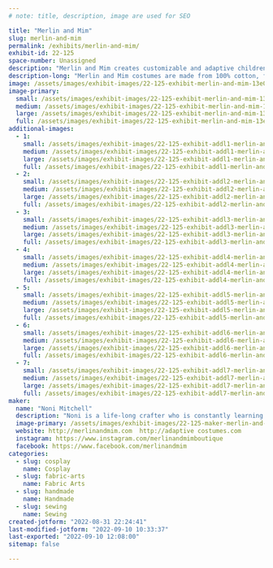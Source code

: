 ```yaml
---
# note: title, description, image are used for SEO

title: "Merlin and Mim"
slug: merlin-and-mim
permalink: /exhibits/merlin-and-mim/
exhibit-id: 22-125
space-number: Unassigned
description: "Merlin and Mim creates customizable and adaptive children&#039;s costumes so all kids can play dress up."
description-long: "Merlin and Mim costumes are made from 100% cotton, feature reversible mix and match components, and are designed to incorporate adaptive features. All children should be able to experience the joy of playing dress up without a health condition limiting what they can wear. Alternate openings and access points are disguised in the seams, so all styles are the same, with or without adaptive modifications. "
image: /assets/images/exhibit-images/22-125-exhibit-merlin-and-mim-13e009b4-d12d-40c1-849a-451d931e1e5a-large.jpeg
image-primary: 
  small: /assets/images/exhibit-images/22-125-exhibit-merlin-and-mim-13e009b4-d12d-40c1-849a-451d931e1e5a-small.jpeg
  medium: /assets/images/exhibit-images/22-125-exhibit-merlin-and-mim-13e009b4-d12d-40c1-849a-451d931e1e5a-medium.jpeg
  large: /assets/images/exhibit-images/22-125-exhibit-merlin-and-mim-13e009b4-d12d-40c1-849a-451d931e1e5a-large.jpeg
  full: /assets/images/exhibit-images/22-125-exhibit-merlin-and-mim-13e009b4-d12d-40c1-849a-451d931e1e5a-full.jpeg
additional-images: 
  - 1:
    small: /assets/images/exhibit-images/22-125-exhibit-addl1-merlin-and-mim-68b727ef-82d2-4ef6-b763-847848cd38c8-small.jpeg
    medium: /assets/images/exhibit-images/22-125-exhibit-addl1-merlin-and-mim-68b727ef-82d2-4ef6-b763-847848cd38c8-medium.jpeg
    large: /assets/images/exhibit-images/22-125-exhibit-addl1-merlin-and-mim-68b727ef-82d2-4ef6-b763-847848cd38c8-large.jpeg
    full: /assets/images/exhibit-images/22-125-exhibit-addl1-merlin-and-mim-68b727ef-82d2-4ef6-b763-847848cd38c8-full.jpeg
  - 2:
    small: /assets/images/exhibit-images/22-125-exhibit-addl2-merlin-and-mim-24e69f37-a5b6-4cca-a42f-b6091c188bfa-small.jpeg
    medium: /assets/images/exhibit-images/22-125-exhibit-addl2-merlin-and-mim-24e69f37-a5b6-4cca-a42f-b6091c188bfa-medium.jpeg
    large: /assets/images/exhibit-images/22-125-exhibit-addl2-merlin-and-mim-24e69f37-a5b6-4cca-a42f-b6091c188bfa-large.jpeg
    full: /assets/images/exhibit-images/22-125-exhibit-addl2-merlin-and-mim-24e69f37-a5b6-4cca-a42f-b6091c188bfa-full.jpeg
  - 3:
    small: /assets/images/exhibit-images/22-125-exhibit-addl3-merlin-and-mim-ae6a4238-7629-42ff-9441-95332391bbec-small.jpeg
    medium: /assets/images/exhibit-images/22-125-exhibit-addl3-merlin-and-mim-ae6a4238-7629-42ff-9441-95332391bbec-medium.jpeg
    large: /assets/images/exhibit-images/22-125-exhibit-addl3-merlin-and-mim-ae6a4238-7629-42ff-9441-95332391bbec-large.jpeg
    full: /assets/images/exhibit-images/22-125-exhibit-addl3-merlin-and-mim-ae6a4238-7629-42ff-9441-95332391bbec-full.jpeg
  - 4:
    small: /assets/images/exhibit-images/22-125-exhibit-addl4-merlin-and-mim-c7cf0839-95ac-469c-9c51-f58427898776-small.jpeg
    medium: /assets/images/exhibit-images/22-125-exhibit-addl4-merlin-and-mim-c7cf0839-95ac-469c-9c51-f58427898776-medium.jpeg
    large: /assets/images/exhibit-images/22-125-exhibit-addl4-merlin-and-mim-c7cf0839-95ac-469c-9c51-f58427898776-large.jpeg
    full: /assets/images/exhibit-images/22-125-exhibit-addl4-merlin-and-mim-c7cf0839-95ac-469c-9c51-f58427898776-full.jpeg
  - 5:
    small: /assets/images/exhibit-images/22-125-exhibit-addl5-merlin-and-mim-e644e8a0-126e-441f-ab11-33e330a06592-small.jpeg
    medium: /assets/images/exhibit-images/22-125-exhibit-addl5-merlin-and-mim-e644e8a0-126e-441f-ab11-33e330a06592-medium.jpeg
    large: /assets/images/exhibit-images/22-125-exhibit-addl5-merlin-and-mim-e644e8a0-126e-441f-ab11-33e330a06592-large.jpeg
    full: /assets/images/exhibit-images/22-125-exhibit-addl5-merlin-and-mim-e644e8a0-126e-441f-ab11-33e330a06592-full.jpeg
  - 6:
    small: /assets/images/exhibit-images/22-125-exhibit-addl6-merlin-and-mim-8ba7d221-f628-4405-ac76-2c0d712e9382-small.jpeg
    medium: /assets/images/exhibit-images/22-125-exhibit-addl6-merlin-and-mim-8ba7d221-f628-4405-ac76-2c0d712e9382-medium.jpeg
    large: /assets/images/exhibit-images/22-125-exhibit-addl6-merlin-and-mim-8ba7d221-f628-4405-ac76-2c0d712e9382-large.jpeg
    full: /assets/images/exhibit-images/22-125-exhibit-addl6-merlin-and-mim-8ba7d221-f628-4405-ac76-2c0d712e9382-full.jpeg
  - 7:
    small: /assets/images/exhibit-images/22-125-exhibit-addl7-merlin-and-mim-da51ef9f-1dcf-4a42-ad8a-30394f3182ac-small.jpeg
    medium: /assets/images/exhibit-images/22-125-exhibit-addl7-merlin-and-mim-da51ef9f-1dcf-4a42-ad8a-30394f3182ac-medium.jpeg
    large: /assets/images/exhibit-images/22-125-exhibit-addl7-merlin-and-mim-da51ef9f-1dcf-4a42-ad8a-30394f3182ac-large.jpeg
    full: /assets/images/exhibit-images/22-125-exhibit-addl7-merlin-and-mim-da51ef9f-1dcf-4a42-ad8a-30394f3182ac-full.jpeg
maker: 
  name: "Noni Mitchell"
  description: "Noni is a life-long crafter who is constantly learning and trying new things. She has a huge heart, always wanting to make life better for those around her. As a child she tried to rescue every stray she came across and as an adult did just that for many years. A love of fantasy and theater led her to Society for Creative Anachronism where she was able to play dress up and pretend whenever she wanted. Noni’s research into historical clothing helped create many of the adaptive features in the Merlin and Mim costumes. "
  image-primary: /assets/images/exhibit-images/22-125-maker-merlin-and-mim-e9a43f30-d16e-4df3-84e6-34cc695ab55e-medium.jpeg
  website: http://merlinandmim.com  http://adaptive costumes.com
  instagram: https://www.instagram.com/merlinandmimboutique
  facebook: https://www.facebook.com/merlinandmim
categories: 
  - slug: cosplay
    name: Cosplay
  - slug: fabric-arts
    name: Fabric Arts
  - slug: handmade
    name: Handmade
  - slug: sewing
    name: Sewing
created-jotform: "2022-08-31 22:24:41"
last-modified-jotform: "2022-09-10 10:33:37"
last-exported: "2022-09-10 12:08:00"
sitemap: false

---
```

